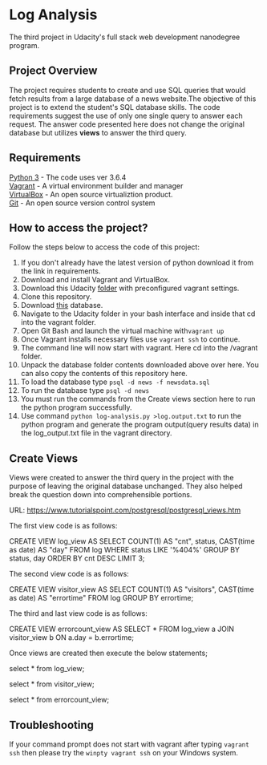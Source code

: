 # Log Analysis
The third project in Udacity's full stack web development nanodegree program.
## Project Overview
The project requires students to create and use SQL queries that would fetch results from a large database of a news website.The objective of this project is to extend the student's SQL database skills. The code requirements suggest the use of only one  single query to answer each request. The answer code presented here does not change the original database but utilizes **views** to answer the third query.

## Requirements

[Python 3](https://www.python.org/download/releases/3.0/) - The code uses ver 3.6.4\
[Vagrant](https://www.vagrantup.com/) - A virtual environment builder and manager\
[VirtualBox](https://www.virtualbox.org/) - An open source virtualiztion product.\
[Git](https://git-scm.com/) - An open source version control system


##  How to access the project?

Follow the steps below to access the code of this project:

 1. If you don't already have the latest version of python download it from the link in requirements.
 2. Download and install Vagrant and VirtualBox.
 3. Download this Udacity [folder](https://d17h27t6h515a5.cloudfront.net/topher/2017/August/59822701_fsnd-virtual-machine/fsnd-virtual-machine.zip) with preconfigured vagrant settings.
 4. Clone this repository.
 5. Download [this](https://d17h27t6h515a5.cloudfront.net/topher/2016/August/57b5f748_newsdata/newsdata.zip) database.
 6. Navigate to the Udacity folder in your bash interface and inside that cd into the vagrant folder.
 7. Open Git Bash and launch the virtual machine with`vagrant up`
 8. Once Vagrant installs necessary files use `vagrant ssh` to continue.
 9. The command line will now start with vagrant. Here cd into the /vagrant folder.
 10. Unpack the  database folder contents downloaded above over here. You can also copy the contents of this repository here.
 11.  To load the database type `psql -d news -f newsdata.sql`
 12. To run the database type `psql -d news`
 13. You must run the commands from the Create views section here to run the python program successfully.
 14. Use command `python log-analysis.py >log.output.txt` to run the python program and generate the program output(query results data) in the log_output.txt file in the vagrant directory.
 

##  Create Views

Views were created to answer the third query in the project with the purpose of leaving the original database unchanged. They also helped break the question down into comprehensible portions.

URL: https://www.tutorialspoint.com/postgresql/postgresql_views.htm

The first view code is as follows:

CREATE VIEW log_view
AS
SELECT 
	COUNT(1) AS "cnt",
	status, 
	CAST(time as date) AS "day"
FROM log 
WHERE status LIKE '%404%'
GROUP BY status, day
ORDER BY cnt DESC 
LIMIT 3;


The second view code is as follows:

CREATE  VIEW visitor_view 
AS
SELECT 
	COUNT(1) AS "visitors",
	CAST(time as date) AS "errortime"
FROM log
GROUP BY errortime;

The third and last view code is as follows:

CREATE  VIEW errorcount_view 
AS
SELECT 
	* 
FROM log_view a 
JOIN  visitor_view b
ON a.day = b.errortime;

Once views are created then execute the below statements;

select * from  log_view;

select * from visitor_view;

select * from errorcount_view;

##  Troubleshooting
If your command prompt does not start with vagrant after typing `vagrant ssh` then please try the `winpty vagrant ssh` on your Windows system.
